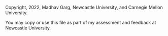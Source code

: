 Copyright, 2022, Madhav Garg, Newcastle University, and Carnegie Mellon University.

You may copy or use this file as part of my assessment and feedback at
Newcastle University.